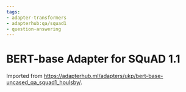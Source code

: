 ```yaml
---
tags:
- adapter-transformers
- adapterhub:qa/squad1
- question-answering
---
```



# BERT-base Adapter for SQuAD 1.1

Imported from https://adapterhub.ml/adapters/ukp/bert-base-uncased_qa_squad1_houlsby/.
